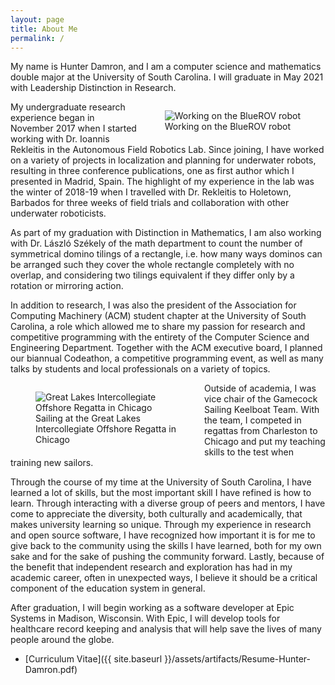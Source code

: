 ```yaml
---
layout: page
title: About Me
permalink: /
---
```


My name is Hunter Damron, and I am a computer science and mathematics double major at the University of South Carolina.
I will graduate in May 2021 with Leadership Distinction in Research.

<figure class="myfig" style="float: right; max-width: 400px">
<img src="{{ site.baseurl }}/assets/images/CRA-honorable-mention.jpg" alt="Working on the BlueROV robot" />
<figcaption>Working on the BlueROV robot</figcaption>
</figure>

My undergraduate research experience began in November 2017 when I started working with Dr. Ioannis Rekleitis in the Autonomous Field Robotics Lab.
Since joining, I have worked on a variety of projects in localization and planning for underwater robots, resulting in three conference publications, one as first author which I presented in Madrid, Spain.
The highlight of my experience in the lab was the winter of 2018-19 when I travelled with Dr. Rekleitis to Holetown, Barbados for three weeks of field trials and collaboration with other underwater roboticists.

As part of my graduation with Distinction in Mathematics, I am also working with Dr. László Székely of the math department to count the number of symmetrical domino tilings of a rectangle, i.e. how many ways dominos can be arranged such they cover the whole rectangle completely with no overlap, and considering two tilings equivalent if they differ only by a rotation or mirroring action.

In addition to research, I was also the president of the Association for Computing Machinery (ACM) student chapter at the University of South Carolina, a role which allowed me to share my passion for research and competitive programming with the entirety of the Computer Science and Engineering Department.
Together with the ACM executive board, I planned our biannual Codeathon, a competitive programming event, as well as many talks by students and local professionals on a variety of topics.

<figure class="myfig" style="float: left; max-width: 230px">
<img src="{{ site.baseurl }}/assets/images/GLIOR-Sailing.jpg" alt="Great Lakes Intercollegiate Offshore Regatta in Chicago" />
<figcaption>Sailing at the Great Lakes Intercollegiate Offshore Regatta in Chicago</figcaption>
</figure>

Outside of academia, I was vice chair of the Gamecock Sailing Keelboat Team.
With the team, I competed in regattas from Charleston to Chicago and put my teaching skills to the test when training new sailors.

Through the course of my time at the University of South Carolina, I have learned a lot of skills, but the most important skill I have refined is how to learn.
Through interacting with a diverse group of peers and mentors, I have come to appreciate the diversity, both culturally and academically, that makes university learning so unique.
Through my experience in research and open source software, I have recognized how important it is for me to give back to the community using the skills I have learned, both for my own sake and for the sake of pushing the community forward.
Lastly, because of the benefit that independent research and exploration has had in my academic career, often in unexpected ways, I believe it should be a critical component of the education system in general.

After graduation, I will begin working as a software developer at Epic Systems in Madison, Wisconsin.
With Epic, I will develop tools for healthcare record keeping and analysis that will help save the lives of many people around the globe.

* [Curriculum Vitae]({{ site.baseurl }}/assets/artifacts/Resume-Hunter-Damron.pdf)